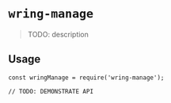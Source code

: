 # `wring-manage`

> TODO: description

## Usage

```
const wringManage = require('wring-manage');

// TODO: DEMONSTRATE API
```
